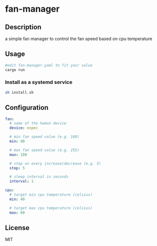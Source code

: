 # fan-manager

## Description

a simple fan manager to control the fan speed based on cpu temperature

## Usage

```bash
#edit fan-manager.yaml to fit your value
cargo run
```

### Install as a systemd service

```bash
sh install.sh
```

## Configuration

```yaml
fan:
  # name of the hwmon device
  device: oxpec

  # min fan speed value (e.g. 100)
  min: 80

  # max fan speed value (e.g. 255)
  max: 180

  # step on every increase/decrease (e.g. 5)
  step: 5

  # sleep interval in seconds
  interval: 1

cpu:
  # target min cpu temperature (celsius)
  min: 40

  # target max cpu temperature (celsius)
  max: 60
```

## License

MIT